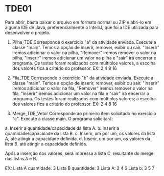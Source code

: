 # TDE01
Para abrir, basta baixar o arquivo em formato normal ou ZIP e abri-lo em alguma IDE de Java, preferencialmente o IntelliJ, que foi a IDE utilizada para desenvolver o projeto.


1. Pilha_TDE
Corresponde o exercicio "a" da atividade enviada. Execute a classe "main". Temos a opção de inserir, remover, exibir ou sair. "Inserir" iremos adicionar o valor na pilha, "Remover" iremos remover o valor na pilha, "inserir" iremos adicionar um valor na pilha e "sair" irá encerrar o programa. Os testes foram realizados com múltiplos valores, a escolha dos valores fica a critério do professor.
EX: 2 4 8 16

2. Fila_TDE
Corresponde o exercicio "b" da atividade enviada. Execute a classe "main". Temos a opção de inserir, remover, exibir ou sair. "Inserir" iremos adicionar o valor na fila, "Remover" iremos remover o valor na fila, "inserir" iremos adicionar um valor na fila e "sair" irá encerrar o programa. Os testes foram realizados com múltiplos valores; a escolha dos valores fica a critério do professor.
EX: 2 4 8 16

3. Merge_TDE_Vetor
Corresponde ao primeiro item solicitado no exercício "c". Execute a classe main.
O programa solicitará:

a. Inserir a quantidade/capacidade da lista A.
b. Inserir a quantidade/capacidade da lista B.
c. Inserir, um por um, os valores da lista A, até atingir a capacidade definida.
d. Inserir, um por um, os valores da lista B, até atingir a capacidade definida.

Após a inserção dos valores, será impressa a lista C, resultante do merge das listas A e B.

EX:
Lista A quantidade: 3
Lista B quantidade: 3
Lista A: 2 4 6
Lista b: 3 5 7


